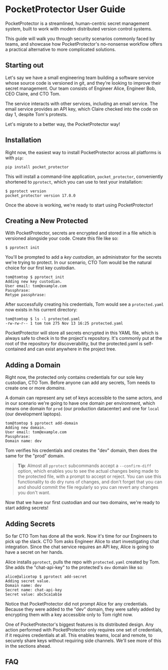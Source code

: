 # PocketProtector User Guide

PocketProtector is a streamlined, human-centric secret management
system, built to work with modern distributed version control systems.

This guide will walk you through security scenarios commonly faced by
teams, and showcase how PocketProtector's no-nonsense workflow offers
a practical alternative to more complicated solutions.

## Starting out

Let's say we have a small engineering team building a software service
whose source code is versioned in git, and they're looking to improve
their secret management. Our team consists of Engineer Alice, Engineer
Bob, CEO Claire, and CTO Tom.

The service interacts with other services, including an email
service. The email service provides an API key, which Claire checked
into the code on day 1, despite Tom's protests.

Let's migrate to a better way, the PocketProtector way!

## Installation

Right now, the easiest way to install PocketProtector across all
platforms is with `pip`:

```
pip install pocket_protector
```

This will install a command-line application, `pocket_protector`,
conveniently shortened to `pprotect`, which you can use to test your
installation:

```
$ pprotect version
pocket_protector version 17.0.0
```

Once the above is working, we're ready to start using PocketProtector!

## Creating a New Protected

With PocketProtector, secrets are encrypted and stored in a file which
is versioned alongside your code. Create this file like so:

```
$ pprotect init
```

You'll be prompted to add a *key custodian*, an administrator for the
secrets we're trying to protect. In our scenario, CTO Tom would be the
natural choice for our first key custodian.

```
tom@tomtop $ pprotect init
Adding new key custodian.
User email: tom@example.com
Passphrase:
Retype passphrase:
```

After successfully creating his credentials, Tom would see a
`protected.yaml` now exists in his current directory:

```
tom@tomtop $ ls -l protected.yaml
-rw-rw-r-- 1 tom tom 275 Nov 13 16:25 protected.yaml
```

PocketProtector will store all secrets encrypted in this YAML file,
which is always safe to check in to the project's repository. It's
commonly put at the root of the repository for discoverability, but
the protected.yaml is self-contained and can exist anywhere in the
project tree.

## Adding a Domain

Right now, the protected only contains credentials for our sole key
custodian, CTO Tom. Before anyone can add any secrets, Tom needs to
create one or more *domains*.

A domain can represent any set of keys accessible to the same actors,
and in our scenario we're going to have one domain per environment,
which means one domain for `prod` (our production datacenter) and one
for `local` (our development laptops).

```
tom@tomtop $ pprotect add-domain
Adding new domain.
User email: tom@example.com
Passphrase:
Domain name: dev
```

Tom verifies his credentials and creates the "dev" domain, then does
the same for the "prod" domain.

> **Tip**: Almost all `pprotect` subcommands accept a `--confirm-diff`
> option, which enables you to see the actual changes being made to the
> protected file, with a prompt to accept or reject. You can use this
> functionality to do dry runs of changes, and don't forget that you can
> and should commit the file regularly so you can revert any changes you
> don't want.

Now that we have our first custodian and our two domains, we're ready
to start adding secrets!

## Adding Secrets

So far CTO Tom has done all the work. Now it's time for our Engineers
to pick up the slack. CTO Tom asks Engineer Alice to start
investigating chat integration. Since the chat service requires an API key, Alice is
going to have a secret on her hands.

Alice installs `pprotect`, pulls the repo with `protected.yaml`
created by Tom. She adds the "chat-api-key" to the protected's `dev`
domain like so:

```
alice@alicetop $ pprotect add-secret
Adding secret value.
Domain name: dev
Secret name: chat-api-key
Secret value: abc5ca1ab1e
```

Notice that PocketProtector did not prompt Alice for any
credentials. Because they were added to the "dev" domain, they were
safely added by encrypting them with a key accessible only to Tom
right now.

One of PocketProtector's biggest features is its distributed
design. Any action performed with PocketProtector only requires one
set of credentials, if it requires credentials at all. This enables
teams, local and remote, to securely share keys without requiring side
channels. We'll see more of this in the sections ahead.

<!--

* link key custodian
* link "yaml"
* talk about blame

-->
## FAQ
